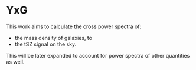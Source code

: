 # YxG
This work aims to calculate the cross power spectra of:
- the mass density of galaxies, to
- the tSZ signal
on the sky.

This will be later expanded to account for power spectra of other quantities
as well.

